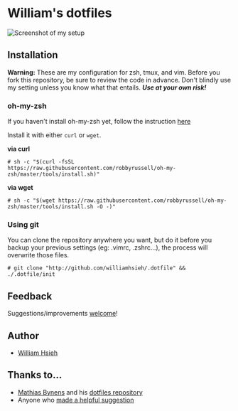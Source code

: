 # William's dotfiles
![Screenshot of my setup](https://raw.githubusercontent.com/WilliamHsieh/.dotfile/master/img.png?token=AWIZPQsLlj_tELRFbf5zG-rAWEWg3F6Qks5bZQ50wA%3D%3D)

## Installation
**Warning:** These are my configuration for zsh, tmux, and vim. Before you fork this repository, be sure to review the code in advance. Don't blindly use my setting unless you know what that entails. ___Use at your own risk!___

### oh-my-zsh
If you haven't install oh-my-zsh yet, follow the instruction
[here](https://github.com/robbyrussell/oh-my-zsh)

Install it with either `curl` or `wget`.

**via curl**
```
# sh -c "$(curl -fsSL https://raw.githubusercontent.com/robbyrussell/oh-my-zsh/master/tools/install.sh)"
```

**via wget**
```
# sh -c "$(wget https://raw.githubusercontent.com/robbyrussell/oh-my-zsh/master/tools/install.sh -O -)"
```

### Using git
You can clone the repository anywhere you want, but do it before you backup your previous settings (eg: .vimrc, .zshrc...), the process will overwrite those files.

```
# git clone "http://github.com/williamhsieh/.dotfile" && ./.dotfile/init
```

## Feedback

Suggestions/improvements [welcome](https://github.com/WilliamHsieh/.dotfile/issues)!

## Author
* [William Hsieh](https://github.com/williamhsieh/) 

## Thanks to…

* [Mathias Bynens](https://mathiasbynens.be/) and his [dotfiles repository](https://github.com/mathiasbynens/dotfiles/)
* Anyone who  [made a helpful suggestion](https://github.com/mathiasbynens/dotfiles/issues)
